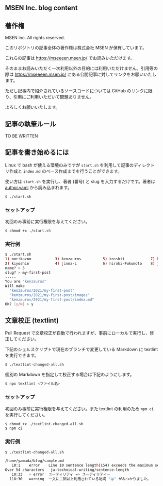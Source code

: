 MSEN Inc. blog content
---


## 著作権

MSEN Inc. All rights reserved.

このリポジトリの記事全体の著作権は株式会社 MSEN が保有しています。

これらの記事は https://mseeeen.msen.jp/ でお読みいただけます。

そのままお読みいただく一次利用以外の目的には利用いただけません。引用等の際は https://mseeeen.msen.jp/ にある公開記事に対してリンクをお願いいたします。

ただし記事内で紹介されているソースコードについては GitHub のリンクに限り、引用にご利用いただいて問題ありません。

よろしくお願いいたします。


## 記事の執筆ルール

TO BE WRITTEN


## 記事を書き始めるには

Linux で bash が使える環境のみですが `start.sh` を利用して記事のディレクトリ作成と `index.md` のベース作成までを行うことができます。

使い方は `start.sh` を実行し、著者 (番号) と slug を入力するだけです。著者は [author.yaml](author.yaml) から読み込まれます。

```sh
$ ./start.sh
```

### セットアップ

初回のみ事前に実行権限を与えてください。

```sh
$ chmod +x ./start.sh
```

### 実行例

```sh
$ ./start.sh 
1) norikazum           3) kenzauros          5) kosshii            7) k-so16             9) kohei-iwamoto-wa
2) kiyoshin            4) jinna-i            6) hiroki-Fukumoto    8) junya-gera        10) linkohta
name? > 3
slug? > my-first-post
-----
You are "kenzauros"
Will make
  "kenzauros/2021/my-first-post"
  "kenzauros/2021/my-first-post/images"
  "kenzauros/2021/my-first-post/index.md"
OK? [y/N] > y
```

## 文章校正 (textlint)

Pull Request で文章校正が自動で行われますが、事前にローカルで実行し、修正してください。

下記のシェルスクリプトで現在のブランチで変更している Markdown に textlint を実行できます。

```sh
$ ./textlint-changed-all.sh
```

個別の Markdown を指定して校正する場合は下記のようにします。

```sh
$ npx textlint <ファイル名>
```

### セットアップ

初回のみ事前に実行権限を与えてください。また textlint の利用のため `npm ci` を実行してください。

```sh
$ chmod +x ./textlint-changed-all.sh
$ npm ci
```

### 実行例

```sh
$ ./textlint-changed-all.sh

/home/yamada/blog/sample.md
   10:1    error    Line 10 sentence length(154) exceeds the maximum sentence length of 100.
Over 54 characters   ja-technical-writing/sentence-length
   10:33   ✓ error  ユーティリティ => ユーティリティー                                         prh
  118:30   warning  一文に二回以上利用されている助詞 "は" がみつかりました。                   ja-technical-writing/no-doubled-joshi
```
